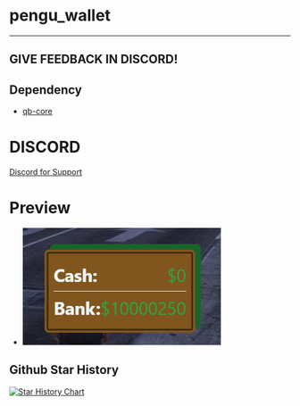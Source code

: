 # pengu_wallet
---
## GIVE FEEDBACK IN DISCORD!

## Dependency
* [qb-core](https://github.com/qbcore-framework/qb-core)
  
# DISCORD
[Discord for Support](https://discord.gg/AS7U5GK4TE)

# Preview
* ![pengu_wallet preview](image.png)


## Github Star History

[![Star History Chart](https://api.star-history.com/svg?repos=PenguScript/pengu_wallet&type=Date)](https://star-history.com/#PenguScript/pengu_wallet&Date)
